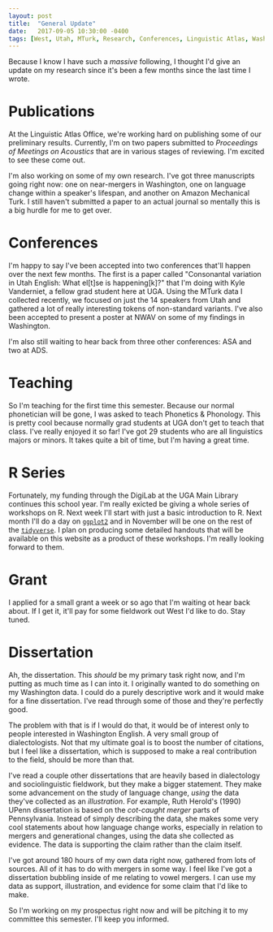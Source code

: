 ```yaml
---
layout: post
title:  "General Update"
date:   2017-09-05 10:30:00 -0400
tags: [West, Utah, MTurk, Research, Conferences, Linguistic Atlas, Washington, Pacific Northwest, Dissertation]
---
```


Because I know I have such a *massive* following, I thought I'd give an update on my research since it's been a few months since the last time I wrote. 

# Publications

At the Linguistic Atlas Office, we're working hard on publishing some of our preliminary results. Currently, I'm on two papers submitted to *Proceedings of Meetings on Acoustics* that are in various stages of reviewing. I'm excited to see these come out.

I'm also working on some of my own research. I've got three manuscripts going right now: one on near-mergers in Washington, one on language change within a speaker's lifespan, and another on Amazon Mechanical Turk. I still haven't submitted a paper to an actual journal so mentally this is a big hurdle for me to get over.

# Conferences

I'm happy to say I've been accepted into two conferences that'll happen over the next few months. The first is a paper called "Consonantal variation in Utah English: What el[t]se is happening[k]?" that I'm doing with Kyle Vanderniet, a fellow grad student here at UGA. Using the MTurk data I collected recently, we focused on just the 14 speakers from Utah and gathered a lot of really interesting tokens of non-standard variants. I've also been accepted to present a poster at NWAV on some of my findings in Washington. 

I'm also still waiting to hear back from three other conferences: ASA and two at ADS. 

# Teaching

So I'm teaching for the first time this semester. Because our normal phonetician will be gone, I was asked to teach Phonetics & Phonology. This is pretty cool because normally grad students at UGA don't get to teach that class. I've really enjoyed it so far! I've got 29 students who are all linguistics majors or minors. It takes quite a bit of time, but I'm having a great time.

# R Series

Fortunately, my funding through the DigiLab at the UGA Main Library continues this school year. I'm really exicted be giving a whole series of workshops on R. Next week I'll start with just a basic introduction to R. Next month I'll do a day on [`ggplot2`](http://ggplot2.tidyverse.org) and in November will be one on the rest of the [`tidyverse`](http://www.tidyverse.org). I plan on producing some detailed handouts that will be available on this website as a product of these workshops. I'm really looking forward to them. 

# Grant

I applied for a small grant a week or so ago that I'm waiting ot hear back about. If I get it, it'll pay for some fieldwork out West I'd like to do. Stay tuned.

# Dissertation

Ah, the dissertation. This *should* be my primary task right now, and I'm putting as much time as I can into it. I originally wanted to do something on my Washington data. I could do a purely descriptive work and it would make for a fine dissertation. I've read through some of those and they're perfectly good. 

The problem with that is if I would do that, it would be of interest only to people interested in Washington English. A very small group of dialectologists. Not that my ultimate goal is to boost the number of citations, but I feel like a dissertation, which is supposed to make a real contribution to the field, should be more than that. 

I've read a couple other dissertations that are heavily based in dialectology and sociolinguistic fieldwork, but they make a bigger statement. They make some advancement on the study of language change, *using* the data they've collected as an *illustration*. For example, Ruth Herold's (1990) UPenn dissertation is based on the *cot-caught merger* parts of Pennsylvania. Instead of simply describing the data, she makes some very cool statements about how language change works, especially in relation to mergers and generational changes, using the data she collected as evidence. The data is supporting the claim rather than the claim itself. 

I've got around 180 hours of my own data right now, gathered from lots of sources. All of it has to do with mergers in some way. I feel like I've got a dissertation bubbling inside of me relating to vowel mergers. I can use my data as support, illustration, and evidence for some claim that I'd like to make. 

So I'm working on my prospectus right now and will be pitching it to my committee this semester. I'll keep you informed. 